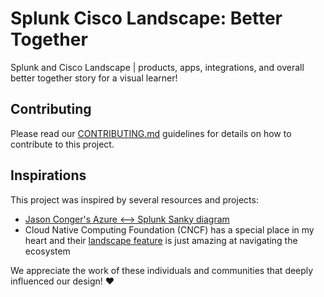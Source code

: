 # Splunk Cisco Landscape: Better Together

Splunk and Cisco Landscape | products, apps, integrations, and overall better together story for a visual learner!






## Contributing
Please read our [CONTRIBUTING.md](CONTRIBUTING.md) guidelines for details on how to contribute to this project.


## Inspirations
This project was inspired by several resources and projects:

* [Jason Conger's Azure <--> Splunk Sanky diagram](https://jasonconger.com/splunk-azure-gdi/)
* Cloud Native Computing Foundation (CNCF) has a special place in my heart and their [landscape feature](https://landscape.cncf.io/) is just amazing at navigating the ecosystem

We appreciate the work of these individuals and communities that deeply influenced our design! :heart: